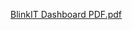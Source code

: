 [BlinkIT Dashboard PDF.pdf](https://github.com/user-attachments/files/20515829/BlinkIT.Dashboard.PDF.pdf)
